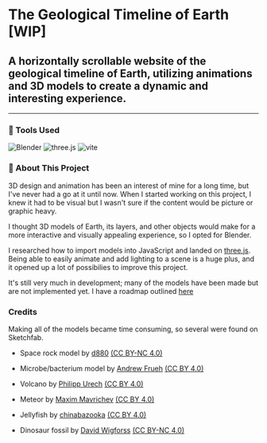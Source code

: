 # The Geological Timeline of Earth [WIP]

## A horizontally scrollable website of the geological timeline of Earth, utilizing animations and 3D models to create a dynamic and interesting experience.

---

### :wrench: Tools Used

![Blender](https://img.shields.io/badge/blender-000.svg?style=for-the-badge&logo=blender&logoColor=white)
![three.js](https://img.shields.io/badge/ThreeJs-black?style=for-the-badge&logo=three.js&logoColor=white)
![vite](https://img.shields.io/badge/Vite-000?style=for-the-badge&logo=vite&logoColor=FFD62E)

### :page_with_curl: About This Project

3D design and animation has been an interest of mine for a long time, but I've never had a go at it until now. When I started working on this project, I knew it had to be visual but I wasn't sure if the content would be picture or graphic heavy.

I thought 3D models of Earth, its layers, and other objects would make for a more interactive and visually appealing experience, so I opted for Blender.

I researched how to import models into JavaScript and landed on [three.js](https://threejs.org/docs/index.html#manual/en/introduction/Creating-a-scene). Being able to easily animate and add lighting to a scene is a huge plus, and it opened up a lot of possibilies to improve this project.

It's still very much in development; many of the models have been made but are not implemented yet. I have a roadmap outlined [here](https://github.com/users/citizen00147/projects/2)

### Credits

Making all of the models became time consuming, so several were found on Sketchfab.

- Space rock model by [d880](https://sketchfab.com/3d-models/space-rocks-a9883c483bc1453589f402a623ebe83f) [(CC BY-NC 4.0)](https://creativecommons.org/licenses/by-nc/4.0/)

- Microbe/bacterium model by [Andrew Frueh](https://sketchfab.com/3d-models/bacterium-75ae189551e94d59aedce00104217533) [(CC BY 4.0)](https://creativecommons.org/licenses/by/4.0/)

- Volcano by [Philipp Urech](https://sketchfab.com/3d-models/taal-volcano-677c86d50219412e9ca0d569af05ace6) [(CC BY 4.0)](https://creativecommons.org/licenses/by/4.0/)

- Meteor by [Maxim Mavrichev](https://sketchfab.com/3d-models/meteor-d3a5a7e9a7d24b76841bf0f49d56a5f3) [(CC BY 4.0)](https://creativecommons.org/licenses/by/4.0/)

- Jellyfish by [chinabazooka](https://sketchfab.com/3d-models/jellyfish-d93ac9460e8946ce9b33048e4954b0dd) [(CC BY 4.0)](https://creativecommons.org/licenses/by/4.0/)

- Dinosaur fossil by [David Wigforss](https://sketchfab.com/3d-models/dinosaur-3-637d4c8d47264fc8a5e5b72fabb70a33) [(CC BY-NC 4.0)](https://creativecommons.org/licenses/by-nc/4.0/)
